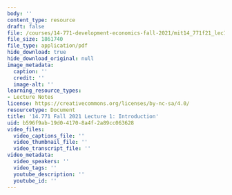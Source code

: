 ```yaml
---
body: ''
content_type: resource
draft: false
file: /courses/14-771-development-economics-fall-2021/mit14_771f21_lec1.pdf
file_size: 1861740
file_type: application/pdf
hide_download: true
hide_download_original: null
image_metadata:
  caption: ''
  credit: ''
  image-alt: ''
learning_resource_types:
- Lecture Notes
license: https://creativecommons.org/licenses/by-nc-sa/4.0/
resourcetype: Document
title: '14.771 Fall 2021 Lecture 1: Introduction'
uid: b596f9ab-19d0-4170-8a4f-2a89cc063628
video_files:
  video_captions_file: ''
  video_thumbnail_file: ''
  video_transcript_file: ''
video_metadata:
  video_speakers: ''
  video_tags: ''
  youtube_description: ''
  youtube_id: ''
---
```

